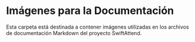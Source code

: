 # Imágenes para la Documentación

Esta carpeta está destinada a contener imágenes utilizadas en los archivos de documentación Markdown del proyecto SwiftAttend.
